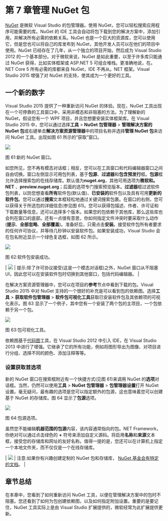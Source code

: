 # 第 7 章管理 NuGet 包

[NuGet](https://www.nuget.org/) 是微软 Visual Studio 的包管理器。使用 NuGet，您可以轻松搜索应用程序可能需要的库。NuGet 的 IDE 工具会自动将包下载到您的解决方案中，添加引用，并解决所有必需的依赖关系。NuGet 也是一个巨大的资源库，您可以使用它，但是您也可以将自己的库发布到 NuGet，其他开发人员可以在他们的项目中使用。NuGet 已经存在了几年，从一个独立的项目开始，然后成为 Visual Studio 2012 的一个基本部分。对于微软来说，NuGet 是如此重要，以至于许多库只能通过 NuGet 获得，比如实体框架或 ASP.NET 5 可组合堆栈。更准确地说，在。NET Core 5 所有必需的库都来自 NuGet，IDE 不再从。NET 框架。Visual Studio 2015 增强了对 NuGet 的支持，使其成为一个更好的工具。

## 一个新的数字

Visual Studio 2015 提供了一种重新访问 NuGet 的体验。现在，NuGet 工具出现在一个可停靠的工具窗口中，采用非模态和非阻塞的方法。为了理解新的 NuGet，假设您有一个 WPF 项目，并且您想要安装实体框架库。在 Visual Studio 2015 中，您可以通过选择**工具** > **NuGet 包管理器** > **管理解决方案的 NuGet 包**或右键单击**解决方案资源管理器**中的项目名称并选择**管理 NuGet 包**来访问 NuGet 工具。出现如图 61 所示的“获取”窗口。

![](../Images/image68.png)

图 61:新的 NuGet 窗口。

如您所见，您不再有模态对话框；相反，您可以在工具窗口和代码编辑器窗口之间自由切换。窗口左侧显示可用包列表，基于**包源**、**过滤器**和**包含预发行**框。**包源**框允许选择搜索包的在线存储库。默认值为**nuget.org**，其他可用选项为**微软和。NET** 、**preview.nuget.org**；后面的选项专门搜索预览版本。**过滤器**框过滤软件包列表，以防您想查看**所有**软件包(默认值)、**已安装的**软件包以及具有可用**更新的软件包**。您可以通过**搜索**文本框轻松地通过关键词搜索包裹。在窗口的右侧，您可以获得关于所选包的详细信息(参见图 61)。您可以获得包描述、作者、许可证和下载数量等信息，还可以选择多个版本。如果您的包依赖于其他库，那么这些库也会列在窗口的底部。还有一点很有意思，你如何指定文件冲突时要采取什么动作(**提示**、**全部忽略**、**全部覆盖**)。准备好后，只需点击**安装**。接受软件包所有者要求的任何许可协议，并等待几秒钟以安装软件包。如果安装成功，Visual Studio 会在包名附近显示一个绿色复选框，如图 62 所示。

![](../Images/image69.png)

图 62:软件包安装成功。

| ![](../Images/tip.png) | 提示:除了许可协议接受(这是一个模态对话框)之外，NuGet 窗口从不阻塞 UI，因此您可以在安装软件包时切换到其他窗口，包括代码编辑器。 |

在解决方案资源管理器中，您可以在项目的**参考**节点中看到下载的包。Visual Studio 2015 中对 NuGet 支持的一个很好的补充是可以看到包的依赖图。选择**工具** > **获取软件包管理器** > **软件包可视化工具**获取已安装软件包及其依赖项的可视化表示。图 63 显示了一个例子，其中您有一个安装了两个包的主项目，一个包依赖于另一个包。

![](../Images/image70.png)

图 63:包可视化工具。

依赖图基于[代码图](http://msdn.microsoft.com/en-us/library/jj739835.aspx)工具，在 Visual Studio 2012 中引入 IDE，在 Visual Studio 2013 中进行了增强。它继承了它的所有功能，例如将图形导出为图像、对项目进行分组、选择不同的颜色、添加注释等等。

### 设置获取首选项

新的 NuGet 窗口在搜索框附近有一个快捷方式(见图 61)来调用 NuGet 的**选项**对话框。当然，仍然可以使用**工具** > **NuGet 包管理器** > **包管理器设置**打开 NuGet 设置。毫无疑问，最有趣的选项是您可以指定额外的包源，这也意味着您可以创建基于 NuGet 的存储库。图 64 显示了**包源**选项。

![](../Images/image71.png)

图 64:包源选项。

虽然您不能编辑**机器范围的包源**内容，该内容通常指向的包。NET Framework，你绝对可以通过点击绿色的 **+** 符号来添加自定义源码。将启用**名称**和**来源**文本框，接受您的存储库和网址的友好名称。值得一提的是，您还可以在计算机上指定一个本地文件夹，而不仅仅是一个在线存储库。

| ![](../Images/note.png) | 注意:如果你有兴趣创建定制的 NuGet 包和存储库， [NuGet 基金会有特定的文档](http://docs.nuget.org/create/hosting-your-own-nuget-feeds)。 |

## 章节总结

在本章中，您看到了如何重新访问 NuGet 工具，以便在管理解决方案中的包时不阻塞。您还看到了如何为包创建依赖图，以及如何指定附加设置。重要的是要记住，NuGet 工具实际上是由 Visual Studio 扩展提供的，微软经常为此扩展提供更新。